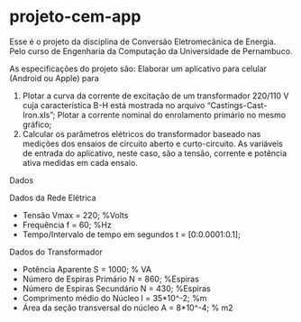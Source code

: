 # projeto-cem-app

Esse é o projeto da disciplina de Conversão Eletromecânica de Energia. Pelo curso de Engenharia da Computação da Universidade de Pernambuco.

As especificações do projeto são: Elaborar um aplicativo para celular (Android ou Apple) para

1) Plotar a curva da corrente de excitação de um transformador 220/110 V cuja característica B-H está
mostrada no arquivo “Castings-Cast-Iron.xls”; Plotar a corrente nominal do enrolamento primário no mesmo
gráfico;
2) Calcular os parâmetros elétricos do transformador baseado nas medições dos ensaios de circuito aberto e
curto-circuito. As variáveis de entrada do aplicativo, neste caso, são a tensão, corrente e potência ativa
medidas em cada ensaio.

Dados


Dados da Rede Elétrica
- Tensão Vmax = 220; %Volts
- Frequência f = 60; %Hz
- Tempo/Intervalo de tempo em segundos t = [0:0.0001:0.1];

Dados do Transformador
- Potência Aparente S = 1000; % VA
- Número de Espiras Primário N = 860; %Espiras
- Número de Espiras Secundário N = 430; %Espiras
- Comprimento médio do Núcleo l = 35*10^-2; %m
- Área da seção transversal do núcleo A = 8*10^-4; % m2
